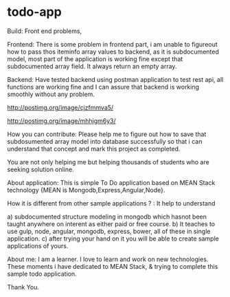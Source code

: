 # todo-app

Build: Front end problems,

Frontend: There is some problem in frontend part, i am unable to figureout how to pass thos iteminfo array values to backend, as it is subdocumented model, most part of the application is working fine except that subdocumented array field. It always return an empty array.

Backend: Have tested backend using postman application to test rest api, all functions are working fine and I can assure that backend is working smoothly without any problem.

http://postimg.org/image/cjzfmmva5/

http://postimg.org/image/mhhjgm6y3/

How you can contribute: Please help me to figure out how to save that subdosumented array model into database successfully so that i can understand that concept and mark this project as completed.

You are not only helping me but helping thousands of students who are seeking solution online.

About application: This is simple To Do application based on MEAN Stack technology {MEAN is Mongodb,Express,Angular,Node}.

How it is different from other sample applications ? : It help to understand 

a) subdocumented structure modeling in mongodb which hasnot been taught anywhere on interent as either paid or free course.
b) It teaches to use gulp, node, angular, mongodb, express, bower, all of these in single application.
c) after trying your hand on it you will be able to create sample applications of yours.

About me: I am a learner. I love to learn and work on new technologies. These moments i have dedicated to MEAN Stack, & trying to complete this sample todo application. 

Thank You.
